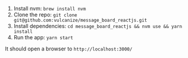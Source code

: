 1. Install nvm: `brew install nvm`
2. Clone the repo: `git clone git@github.com:vulcanize/message_board_reactjs.git`
3. Install dependencies: `cd message_board_reactjs && nvm use && yarn install`
4. Run the app: `yarn start`

It should open a browser to `http://localhost:3000/`
